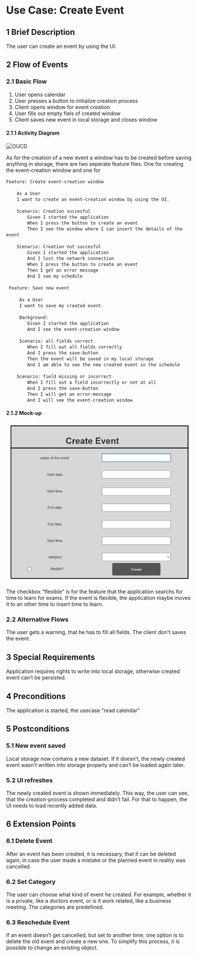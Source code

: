 # Use Case: Create Event
## 1 Brief Description

The user can create an event by using the UI.

## 2 Flow of Events

### 2.1 Basic Flow

  1. User opens calendar
  2. User presses a button to initialize creation process
  3. Client opens window for event creation
  4. User fills out empty fiels of created window
  5. Client saves new event in local storage and closes window

#### 2.1.1 Activity Diagram

![OUCD] 

As for the creation of a new event a window has to be created before saving anything in storage, there are two seperate feature files. One for creating the event-creation window and one for 

```feature 
Feature: Create event-creation window

    As a User 
    I want to create an event-creation window by using the UI.

    Scenario: Creation succesful
        Given I started the application
        When I press the button to create an event
        Then I see the window where I can insert the details of the event
    
    Scenario: Creation not succesful
        Given I started the application
        And I lost the network connection
        When I press the button to create an event
        Then I get an error message 
        And I see my schedule

 Feature: Save new event
 
     As a User
     I want to save my created event.

     Background: 
        Given I started the application
        And I see the event-creation window

     Scenario: all fields correct
        When I fill out all fields correctly
        And I press the save-button
        Then the event will be saved in my local storage
        And I am able to see the new created event in the schedule

    Scenario: field missing or incorrect
        When I fill out a field incorrectly or not at all
        And I press the save-button 
        Then I will get an error-message
        And I will see the event-creation window        
```

#### 2.1.2 Mock-up 

![OUCA]

The checkbox "flexible" is for the feature that the application searchs for time to learn for exams. If the event is flexible, the application maybe moves it to an other time to insert time to learn.
### 2.2 Alternative Flows
  
The user gets a warning, that he has to fill all fields. The client don't saves the event.

## 3 Special Requirements

Application requires rights to write into local storage, otherwise created event can’t be persisted. 

## 4 Preconditions

The application is started, the usecase "read calendar" 

## 5 Postconditions

### 5.1 New event saved

Local storage now contains a new dataset. If it doesn’t, the newly created event wasn’t written into storage properly and can’t be loaded again later.

### 5.2 UI refreshes

The newly created event is shown immediately. This way, the user can see, that the creation-process completed and didn’t fail. For that to happen, the UI needs to load recently added data.

## 6 Extension Points

### 6.1 Delete Event

After an event has been created, it is necessary, that it can be deleted again, in case the user made a mistake or the planned event in reality was cancelled.

### 6.2 Set Category

The user can choose what kind of event he created. For example, whether it is a private, like a doctors event, or is it work related, like a business meeting. The categories are predefined.


### 6.3 Reschedule Event

If an event doesn’t get cancelled, but set to another time, one option is to delete the old event and create a new one. To simplify this process, it is possible to change an existing object.

<!-- Picture-Link definitions: -->
[OUCD]: https://github.com/PatrickFreyy/PlanIt/blob/main/docs/Usecases/uc2-ActivityDiagram.png
[OUCA]: https://github.com/PatrickFreyy/PlanIt/blob/main/docs/Usecases/wireframe-createEvent.png